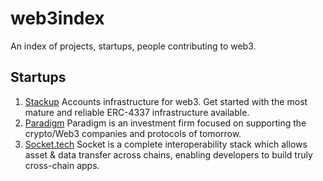 # web3index
An index of projects, startups, people contributing to web3.

## Startups

1. [Stackup](https://www.stackup.sh/) Accounts infrastructure for web3. Get started with the most mature and reliable ERC-4337 infrastructure available.
2. [Paradigm](https://www.paradigm.xyz/) Paradigm is an investment firm focused on supporting the crypto/Web3 companies and protocols of tomorrow.
3. [Socket.tech](https://socket.tech) Socket is a complete interoperability stack which allows asset & data transfer across chains, enabling developers to build truly cross-chain apps.


